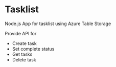 
# Tasklist

Node.js App for tasklist using Azure Table Storage

Provide API for

* Create task
* Set complete status
* Get tasks
* Delete task
